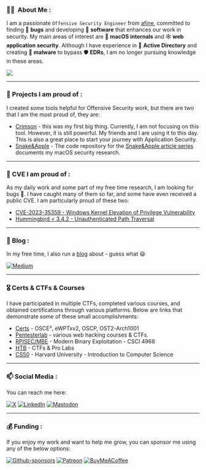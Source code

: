 ### :man_technologist: &nbsp;About Me :
I am a passionate `Offensive Security Engineer` from [afine](https://afine.com/), committed to finding 👾 **bugs** and developing 🤖  **software** that enhances our work in security. My main areas of interest are 🍎 **macOS internals** and 🕸️ **web application security**. Although I have experience in 💠 **Active Directory** and creating 🦠 **malware** to bypass 🛡️ **EDRs**, I am no longer pursuing knowledge in these areas.

![](https://komarev.com/ghpvc/?username=Karmaz95&color=red)
***
### 🔭 Projects I am proud of :
I created some tools helpful for Offensive Security work, but there are two that I am the most proud of, they are:
* [Crimson](https://github.com/Karmaz95/crimson) - this was my first big thing. Currently, I am not focusing on this tool. However, it is still powerful. My friends and I are using it to this day. This is also a great place to start your journey with Application Security.
* [Snake&Apple](https://github.com/Karmaz95/Snake_Apple) - The code repository for the [Snake&Apple article series](https://medium.com/@karol-mazurek/list/snakeapple-50baea541374) documents my macOS security research.
***
### 🐛 CVE I am proud of :
As my daily work and some part of my free time research, I am looking for bugs 🐛. 
I have caught many of them so far, and some have even received a public CVE. I am particularly proud of these two:
* [CVE-2023-35359 - Windows Kernel Elevation of Privilege Vulnerability](https://msrc.microsoft.com/update-guide/en-US/vulnerability/CVE-2023-35359)
* [Hummingbird < 3.4.2 - Unauthenticated Path Traversal](https://wpscan.com/vulnerability/512a9ba4-01c0-4614-a991-efdc7fe51abe)
***
### 📖 Blog : 
In my free time, I also run a [blog](https://karol-mazurek.medium.com/) about - guess what 😆

[![Medium](https://img.shields.io/badge/Medium-12100E?style=for-the-badge&logo=medium&logoColor=white)](https://karol-mazurek.medium.com/)
***
### 🎖️ Certs & CTFs & Courses
I have participated in multiple CTFs, completed various courses, and obtained certifications through various platforms. Below are links that demonstrate some of these small accomplishments:
* [Certs](https://www.credential.net/profile/karmaz/wallet#gs.3bpxob) - OSCE³, eWPTxv2, OSCP, OST2-Arch1001
* [Pentesterlab](https://pentesterlab.com/profile/e421693bba23833f2255e89ee9) - various web hacking courses & CTFs.
* [RPISEC/MBE](https://github.com/Karmaz95/MBE) - Modern Binary Exploitation - CSCI 4968
* [HTB](https://app.hackthebox.com/profile/187934) - CTFs & Pro Labs
* [CS50](https://certificates.cs50.io/21e12b5c-a762-4fd8-bc5d-d824c9b6680e.pdf) - Harvard University - Introduction to Computer Science
***
### 📫 Social Media :
You can reach me here:

[![X](https://img.shields.io/badge/X-%23000000.svg?style=for-the-badge&logo=X&logoColor=white)](https://twitter.com/karmaz95)
[![LinkedIn](https://img.shields.io/badge/linkedin-%230077B5.svg?style=for-the-badge&logo=linkedin&logoColor=white)](https://www.linkedin.com/in/karol-mazurek-849975183/)
[![Mastodon](https://img.shields.io/badge/-MASTODON-%232B90D9?style=for-the-badge&logo=mastodon&logoColor=white)](https://infosec.exchange/@karmaz)
***
### 💰 Funding :
If you enjoy my work and want to help me grow, you can sponsor me using any of the below options:

[![Github-sponsors](https://img.shields.io/badge/sponsor-30363D?style=for-the-badge&logo=GitHub-Sponsors&logoColor=#EA4AAA)](https://github.com/sponsors/Karmaz95)
[![Patreon](https://img.shields.io/badge/Patreon-F96854?style=for-the-badge&logo=patreon&logoColor=white)](https://www.patreon.com/Karol_Mazurek)
[![BuyMeACoffee](https://img.shields.io/badge/Buy%20Me%20a%20Coffee-ffdd00?style=for-the-badge&logo=buy-me-a-coffee&logoColor=black)](https://www.buymeacoffee.com/karmaz95)
